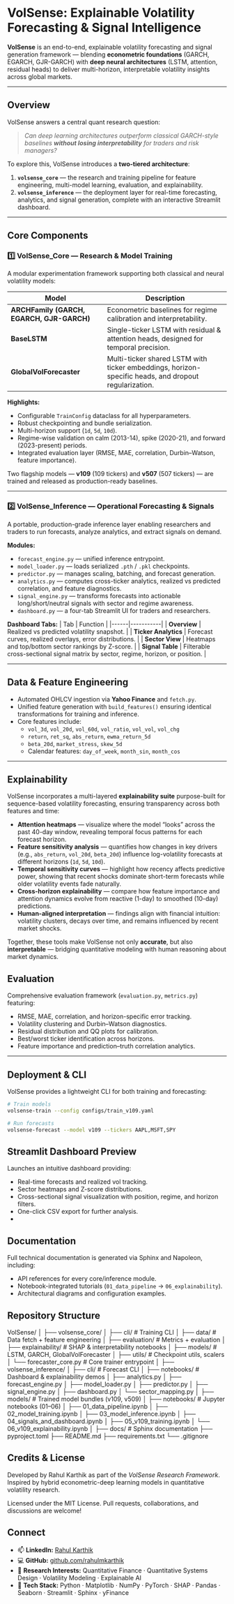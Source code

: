 # **VolSense: Explainable Volatility Forecasting & Signal Intelligence**

**VolSense** is an end-to-end, explainable volatility forecasting and signal generation framework — blending **econometric foundations** (GARCH, EGARCH, GJR-GARCH) with **deep neural architectures** (LSTM, attention, residual heads) to deliver multi-horizon, interpretable volatility insights across global markets.

---

## Overview

VolSense answers a central quant research question:

> _Can deep learning architectures outperform classical GARCH-style baselines **without losing interpretability** for traders and risk managers?_

To explore this, VolSense introduces a **two-tiered architecture**:

1. **`volsense_core`** — the research and training pipeline for feature engineering, multi-model learning, evaluation, and explainability.
2. **`volsense_inference`** — the deployment layer for real-time forecasting, analytics, and signal generation, complete with an interactive Streamlit dashboard.

---

## Core Components

### **1️⃣ VolSense_Core — Research & Model Training**

A modular experimentation framework supporting both classical and neural volatility models:

| Model | Description |
|-------|-------------|
| **ARCHFamily (GARCH, EGARCH, GJR-GARCH)** | Econometric baselines for regime calibration and interpretability. |
| **BaseLSTM** | Single-ticker LSTM with residual & attention heads, designed for temporal precision. |
| **GlobalVolForecaster** | Multi-ticker shared LSTM with ticker embeddings, horizon-specific heads, and dropout regularization. |

**Highlights:**
- Configurable `TrainConfig` dataclass for all hyperparameters.  
- Robust checkpointing and bundle serialization.  
- Multi-horizon support (`1d`, `5d`, `10d`).  
- Regime-wise validation on calm (2013-14), spike (2020-21), and forward (2023-present) periods.  
- Integrated evaluation layer (RMSE, MAE, correlation, Durbin–Watson, feature importance).

Two flagship models — **v109** (109 tickers) and **v507** (507 tickers) — are trained and released as production-ready baselines.

---

### **2️⃣ VolSense_Inference — Operational Forecasting & Signals**

A portable, production-grade inference layer enabling researchers and traders to run forecasts, analyze analytics, and extract signals on demand.

**Modules:**
- `forecast_engine.py` — unified inference entrypoint.  
- `model_loader.py` — loads serialized `.pth` / `.pkl` checkpoints.  
- `predictor.py` — manages scaling, batching, and forecast generation.  
- `analytics.py` — computes cross-ticker analytics, realized vs predicted correlation, and feature diagnostics.  
- `signal_engine.py` — transforms forecasts into actionable long/short/neutral signals with sector and regime awareness.  
- `dashboard.py` — a four-tab Streamlit UI for traders and researchers.

**Dashboard Tabs:**
| Tab | Function |
|------|-----------|
| **Overview** | Realized vs predicted volatility snapshot. |
| **Ticker Analytics** | Forecast curves, realized overlays, error distributions. |
| **Sector View** | Heatmaps and top/bottom sector rankings by Z-score. |
| **Signal Table** | Filterable cross-sectional signal matrix by sector, regime, horizon, or position. |

---

## Data & Feature Engineering

- Automated OHLCV ingestion via **Yahoo Finance** and `fetch.py`.  
- Unified feature generation with `build_features()` ensuring identical transformations for training and inference.  
- Core features include:
  - `vol_3d`, `vol_20d`, `vol_60d`, `vol_ratio`, `vol_vol`, `vol_chg`
  - `return`, `ret_sq`, `abs_return`, `ewma_return_5d`
  - `beta_20d`, `market_stress`, `skew_5d`
  - Calendar features: `day_of_week`, `month_sin`, `month_cos`

---

## Explainability

VolSense incorporates a multi-layered **explainability suite** purpose-built for sequence-based volatility forecasting, ensuring transparency across both features and time:

- **Attention heatmaps** — visualize where the model “looks” across the past 40-day window, revealing temporal focus patterns for each forecast horizon.  
- **Feature sensitivity analysis** — quantifies how changes in key drivers (e.g., `abs_return`, `vol_20d`, `beta_20d`) influence log-volatility forecasts at different horizons (`1d`, `5d`, `10d`).  
- **Temporal sensitivity curves** — highlight how recency affects predictive power, showing that recent shocks dominate short-term forecasts while older volatility events fade naturally.  
- **Cross-horizon explainability** — compare how feature importance and attention dynamics evolve from reactive (1-day) to smoothed (10-day) predictions.  
- **Human-aligned interpretation** — findings align with financial intuition: volatility clusters, decays over time, and remains influenced by recent market shocks.  

Together, these tools make VolSense not only **accurate**, but also **interpretable** — bridging quantitative modeling with human reasoning about market dynamics.

## Evaluation

Comprehensive evaluation framework (`evaluation.py`, `metrics.py`) featuring:
- RMSE, MAE, correlation, and horizon-specific error tracking.  
- Volatility clustering and Durbin–Watson diagnostics.  
- Residual distribution and QQ plots for calibration.  
- Best/worst ticker identification across horizons.  
- Feature importance and prediction–truth correlation analytics.

---

## Deployment & CLI

VolSense provides a lightweight CLI for both training and forecasting:

```bash
# Train models
volsense-train --config configs/train_v109.yaml

# Run forecasts
volsense-forecast --model v109 --tickers AAPL,MSFT,SPY
```

## Streamlit Dashboard Preview

Launches an intuitive dashboard providing:
- Real-time forecasts and realized vol tracking.
- Sector heatmaps and Z-score distributions.
- Cross-sectional signal visualization with position, regime, and horizon filters.
- One-click CSV export for further analysis.
- 
## Documentation

Full technical documentation is generated via Sphinx and Napoleon, including:

- API references for every core/inference module.
- Notebook-integrated tutorials (`01_data_pipeline` → `06_explainability`).
- Architectural diagrams and configuration examples.

## Repository Structure

VolSense/
│
├── volsense_core/
│   ├── cli/                  # Training CLI
│   ├── data/                 # Data fetch + feature engineering
│   ├── evaluation/           # Metrics + evaluation
│   ├── explainability/       # SHAP & interpretability notebooks
│   ├── models/               # LSTM, GARCH, GlobalVolForecaster
│   ├── utils/                # Checkpoint utils, scalers
│   └── forecaster_core.py    # Core trainer entrypoint
│
├── volsense_inference/
│   ├── cli/                  # Forecast CLI
│   ├── notebooks/            # Dashboard & explainability demos
│   ├── analytics.py
│   ├── forecast_engine.py
│   ├── model_loader.py
│   ├── predictor.py
│   ├── signal_engine.py
│   ├── dashboard.py
│   └── sector_mapping.py
│
├── models/                   # Trained model bundles (v109, v509)
│
├── notebooks/                # Jupyter notebooks (01–06)
│   ├── 01_data_pipeline.ipynb
│   ├── 02_model_training.ipynb
│   ├── 03_model_inference.ipynb
│   ├── 04_signals_and_dashboard.ipynb
│   ├── 05_v109_training.ipynb
│   └── 06_v109_explainability.ipynb
│
├── docs/                     # Sphinx documentation
├── pyproject.toml
├── README.md
├── requirements.txt
└── .gitignore

## Credits & License

Developed by Rahul Karthik as part of the _VolSense Research Framework_.
Inspired by hybrid econometric-deep learning models in quantitative volatility research.

Licensed under the MIT License.
Pull requests, collaborations, and discussions are welcome!

## Connect

- 📫 **LinkedIn:** [Rahul Karthik](https://www.linkedin.com/rahulmkarthik/)
- 💻 **GitHub:** [github.com/rahulmkarthik](https://github.com/rahulmkarthik)  
- 🧠 **Research Interests:** Quantitative Finance · Quantitative Systems Design · Volatility Modeling · Explainable AI
- 🧰 **Tech Stack:** Python · Matplotlib · NumPy · PyTorch · SHAP · Pandas · Seaborn · Streamlit · Sphinx · yFinance
